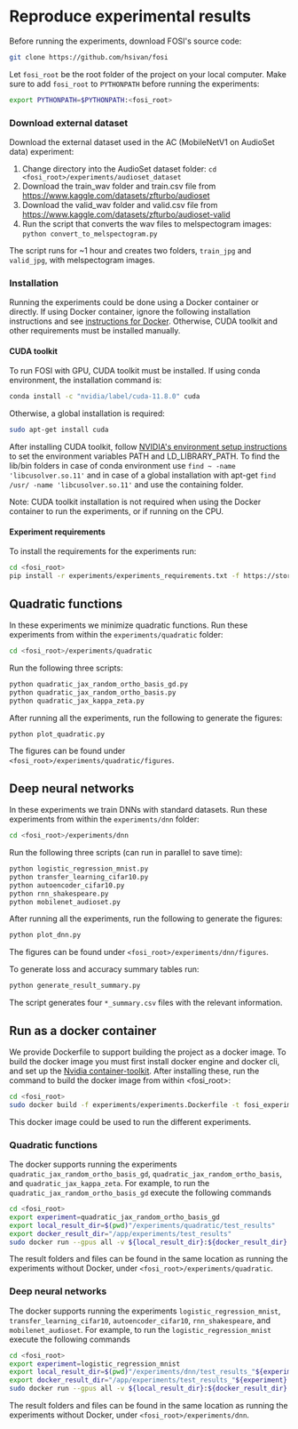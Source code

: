 # Reproduce experimental results

Before running the experiments, download FOSI's source code:
```bash
git clone https://github.com/hsivan/fosi
```
Let `fosi_root` be the root folder of the project on your local computer.
Make sure to add `fosi_root` to `PYTHONPATH` before running the experiments:
```bash
export PYTHONPATH=$PYTHONPATH:<fosi_root>
```

### Download external dataset

Download the external dataset used in the AC (MobileNetV1 on AudioSet data) experiment:
1. Change directory into the AudioSet dataset folder: `cd <fosi_root>/experiments/audioset_dataset`
2. Download the train_wav folder and train.csv file from https://www.kaggle.com/datasets/zfturbo/audioset
3. Download the valid_wav folder and valid.csv file from https://www.kaggle.com/datasets/zfturbo/audioset-valid
4. Run the script that converts the wav files to melspectogram images: `python convert_to_melspectogram.py`

The script runs for ~1 hour and creates two folders, `train_jpg` and `valid_jpg`, with melspectogram images.


### Installation

Running the experiments could be done using a Docker container or directly.
If using Docker container, ignore the following installation instructions and see [instructions for Docker](#run-as-a-docker-container).
Otherwise, CUDA toolkit and other requirements must be installed manually.

#### CUDA toolkit

To run FOSI with GPU, CUDA toolkit must be installed.
If using conda environment, the installation command is:
```bash
conda install -c "nvidia/label/cuda-11.8.0" cuda
```
Otherwise, a global installation is required:
```bash
sudo apt-get install cuda
```
After installing CUDA toolkit, follow [NVIDIA's environment setup instructions](https://docs.nvidia.com/cuda/cuda-installation-guide-linux/index.html#environment-setup)
to set the environment variables PATH and LD_LIBRARY_PATH.
To find the lib/bin folders in case of conda environment use `find ~ -name 'libcusolver.so.11'` and in case of a
global installation with apt-get `find /usr/ -name 'libcusolver.so.11'` and use the containing folder.

Note: CUDA toolkit installation is not required when using the Docker container to run the experiments, or if running on the CPU.


#### Experiment requirements

To install the requirements for the experiments run:
```bash
cd <fosi_root>
pip install -r experiments/experiments_requirements.txt -f https://storage.googleapis.com/jax-releases/jax_cuda_releases.html
```

## Quadratic functions
In these experiments we minimize quadratic functions.
Run these experiments from within the `experiments/quadratic` folder:
```bash
cd <fosi_root>/experiments/quadratic
```

Run the following three scripts:
```bash
python quadratic_jax_random_ortho_basis_gd.py
python quadratic_jax_random_ortho_basis.py
python quadratic_jax_kappa_zeta.py
```

After running all the experiments, run the following to generate the figures:
```bash
python plot_quadratic.py
```
The figures can be found under `<fosi_root>/experiments/quadratic/figures`.


## Deep neural networks
In these experiments we train DNNs with standard datasets.
Run these experiments from within the `experiments/dnn` folder:
```bash
cd <fosi_root>/experiments/dnn
```

Run the following three scripts (can run in parallel to save time):
```bash
python logistic_regression_mnist.py
python transfer_learning_cifar10.py
python autoencoder_cifar10.py
python rnn_shakespeare.py
python mobilenet_audioset.py
```

After running all the experiments, run the following to generate the figures:
```bash
python plot_dnn.py
```
The figures can be found under `<fosi_root>/experiments/dnn/figures`.

To generate loss and accuracy summary tables run:
```bash
python generate_result_summary.py
```
The script generates four `*_summary.csv` files with the relevant information.


## Run as a docker container

We provide Dockerfile to support building the project as a docker image.
To build the docker image you must first install docker engine and docker cli,
and set up the [Nvidia container-toolkit](https://docs.nvidia.com/datacenter/cloud-native/container-toolkit/install-guide.html#setting-up-nvidia-container-toolkit).
After installing these, run the command to build the docker image from within <fosi_root>:
```bash
cd <fosi_root>
sudo docker build -f experiments/experiments.Dockerfile -t fosi_experiment .
```
This docker image could be used to run the different experiments.

### Quadratic functions
The docker supports running the experiments `quadratic_jax_random_ortho_basis_gd`, `quadratic_jax_random_ortho_basis`, and `quadratic_jax_kappa_zeta`.
For example, to run the `quadratic_jax_random_ortho_basis_gd` execute the following commands
```bash
cd <fosi_root>
export experiment=quadratic_jax_random_ortho_basis_gd
export local_result_dir=$(pwd)"/experiments/quadratic/test_results"
export docker_result_dir="/app/experiments/test_results"
sudo docker run --gpus all -v ${local_result_dir}:${docker_result_dir} --rm fosi_experiment python3 /app/experiments/quadratic/${experiment}.py
```

The result folders and files can be found in the same location as running the experiments without Docker, under `<fosi_root>/experiments/quadratic`.

### Deep neural networks
The docker supports running the experiments `logistic_regression_mnist`, `transfer_learning_cifar10`, `autoencoder_cifar10`, `rnn_shakespeare`, and `mobilenet_audioset`.
For example, to run the `logistic_regression_mnist` execute the following commands
```bash
cd <fosi_root>
export experiment=logistic_regression_mnist
export local_result_dir=$(pwd)"/experiments/dnn/test_results_"${experiment}
export docker_result_dir="/app/experiments/test_results_"${experiment}
sudo docker run --gpus all -v ${local_result_dir}:${docker_result_dir} --rm fosi_experiment python3 /app/experiments/dnn/${experiment}.py
```

The result folders and files can be found in the same location as running the experiments without Docker, under `<fosi_root>/experiments/dnn`.
